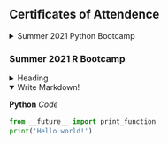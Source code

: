 ## Certificates of Attendence

<details close>
<summary> Summer 2021 Python Bootcamp </summary>
  
  [Brandon William] (<img src="../images/training/2021_summer_python/bew3.JPG" style="width:600px">)
  [Brandon William](https://github.com/clemsonciti/palmetto-documentation/tree/master/docs/images/training/2021_summer_python/bew3.JPG)
  
</details>


### Summer 2021 R Bootcamp

<details>
<summary>Heading</summary>
    + markdown list 1
        + nested list 1
        + nested list 2
    + markdown list 2
</details>


<details open>
<summary>Write Markdown!</summary>
<!--All you need is a blank line-->

**Python** *Code*
```python
from __future__ import print_function
print('Hello world!')
```
</details>
